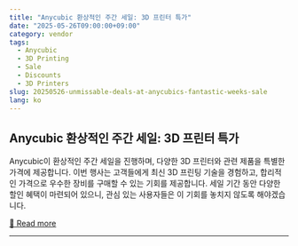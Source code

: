 ```yaml
---
title: "Anycubic 환상적인 주간 세일: 3D 프린터 특가"
date: "2025-05-26T09:00:00+09:00"
category: vendor
tags:
  - Anycubic
  - 3D Printing
  - Sale
  - Discounts
  - 3D Printers
slug: 20250526-unmissable-deals-at-anycubics-fantastic-weeks-sale
lang: ko
---
```


## Anycubic 환상적인 주간 세일: 3D 프린터 특가
Anycubic이 환상적인 주간 세일을 진행하며, 다양한 3D 프린터와 관련 제품을 특별한 가격에 제공합니다. 이번 행사는 고객들에게 최신 3D 프린팅 기술을 경험하고, 합리적인 가격으로 우수한 장비를 구매할 수 있는 기회를 제공합니다. 세일 기간 동안 다양한 할인 혜택이 마련되어 있으니, 관심 있는 사용자들은 이 기회를 놓치지 않도록 해야겠습니다.

[🔗 Read more](https://store.anycubic.com/blogs/news/anycubic-fantastic-weeks-pre-heating-now)

---